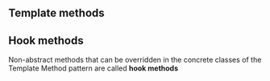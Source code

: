## Template methods

## Hook methods

Non-abstract methods that can be overridden in the concrete classes of the
Template Method pattern are called **hook methods**
